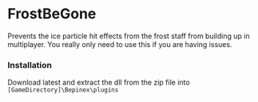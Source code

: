 # FrostBeGone

Prevents the ice particle hit effects from the frost staff from building up in multiplayer. You really only need to use this if you are having issues. 

### Installation
Download latest and extract the dll from the zip file into ``[GameDirectory]\Bepinex\plugins``

